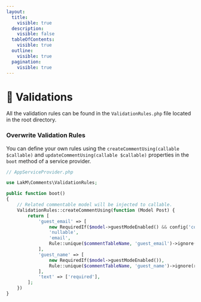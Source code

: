 ```yaml
---
layout:
  title:
    visible: true
  description:
    visible: false
  tableOfContents:
    visible: true
  outline:
    visible: true
  pagination:
    visible: true
---
```


# 🚧 Validations

All the validation rules can be found in the `ValidationRules.php` file located in the root directory.

### Overwrite Validation Rules

You can define your own rules using the `createCommentUsing(callable $callable)` and `updateCommentUsing(callable $callable)` properties in the `boot` method of a service provider.

```php
// AppServiceProvider.php

use LakM\Comments\ValidationRules;

public function boot()
{
    // Related commentable model will be injected to callable.
    ValidationRules::createCommentUsing(function (Model Post) {
        return [
            'guest_email' => [
                new RequiredIf($model->guestModeEnabled() && config('comments.guest_mode.email_enabled')),
                'nullable',
                'email',
                Rule::unique($commentTableName, 'guest_email')->ignore(request()->ip(), 'ip_address')
            ],
            'guest_name' => [
                new RequiredIf($model->guestModeEnabled()),
                Rule::unique($commentTableName, 'guest_name')->ignore(request()->ip(), 'ip_address')
            ],
            'text' => ['required'],
        ];
    })
}
```

